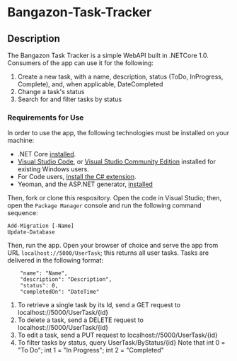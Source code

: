 # Bangazon-Task-Tracker

## Description

The Bangazon Task Tracker is a simple WebAPI built in .NETCore 1.0. Consumers of the app can use it for the following:

1. Create a new task, with a name, description, status (ToDo, InProgress, Complete), and, when applicable, DateCompleted
1. Change a task's status
1. Search for and filter tasks by status


### Requirements for Use

In order to use the app, the following technologies must be installed on your machine:

* .NET Core [installed](https://www.microsoft.com/net/core#macos).
* [Visual Studio Code](https://code.visualstudio.com/), or [Visual Studio Community Edition](https://www.visualstudio.com/vs/community/) installed for existing Windows users.
* For Code users, [install the C# extension](#installing-c-extension-for-code).
* Yeoman, and the ASP.NET generator, [installed](#installing-yeoman-and-the-aspnet-generator)

Then, fork or clone this respository. Open the code in Visual Studio; then, open the `Package Manager` console and run the following command sequence:


`Add-Migration [-Name]`  
`Update-Database`

Then, run the app. Open your browser of choice and serve the app from URL `localhost://5000/UserTask`; this returns all user tasks.
Tasks are delivered in the following format:
```"userTaskId": 1,
    "name": "Name",
    "description": "Description",
    "status": 0,
    "completedOn": "DateTime"
``` 
1. To retrieve a single task by its Id, send a GET request to localhost://5000/UserTask/{id}
1. To delete a task, send a DELETE request to localhost://5000/UserTask/{id}
1. To edit a task, send a PUT request to localhost://5000/UserTask/{id}
1. To filter tasks by status, query UserTask/ByStatus/{id} Note that int 0 = "To Do"; int 1 = "In Progress"; int 2 = "Completed"

